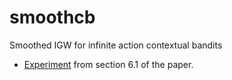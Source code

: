 # smoothcb
Smoothed IGW for infinite action contextual bandits

* [Experiment](banditexperiment) from section 6.1 of the paper.
